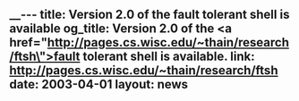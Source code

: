 __---
title: Version 2.0 of the fault tolerant shell is available
og_title: Version 2.0 of the <a href=\"http://pages.cs.wisc.edu/~thain/research/ftsh\">fault tolerant shell</a> is available.
link: http://pages.cs.wisc.edu/~thain/research/ftsh
date: 2003-04-01
layout: news
---


